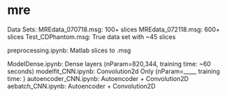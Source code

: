 # mre

Data Sets:
MREdata_070718.msg: 100+ slices
MREdata_072118.msg: 600+ slices
Test_CDPhantom.msg: True data set with ~45 slices

preprocessing.ipynb: Matlab slices to .msg


ModelDense.ipynb: Dense layers (nParam=820,344, training time: ~60 seconds)
modelfit_CNN.ipynb: Convolution2d Only (nParam=____, training time: )
autoencoder_CNN.ipynb: Autoencoder + Convolution2D 
aebatch_CNN.ipynb: Autoencoder + Convolution2D 


